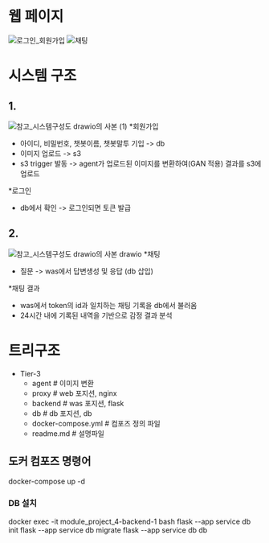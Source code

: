 # 웹 페이지
![로그인_회원가입](https://user-images.githubusercontent.com/72790897/233084521-42838112-08a4-40d2-8e10-23499f52f659.png)
![채팅](https://user-images.githubusercontent.com/72790897/233084530-96f3c502-e12e-42a5-93a5-3a14182e9fa0.png)

# 시스템 구조
## 1.
![참고_시스템구성도 drawio의 사본 (1)](https://user-images.githubusercontent.com/72790897/233085261-fabae363-1cec-4d9a-94bf-dddd0c8731fc.png)
*회원가입
- 아이디, 비밀번호, 챗봇이름, 챗봇말투 기입 -> db
- 이미지 업로드 -> s3
- s3 trigger 발동 -> agent가 업로드된 이미지를 변환하여(GAN 적용) 결과를 s3에 업로드

*로그인
- db에서 확인 -> 로그인되면 토큰 발급

## 2.
![참고_시스템구성도 drawio의 사본 drawio](https://user-images.githubusercontent.com/72790897/233085271-ac875a04-adb0-4847-afba-5f6959227a4d.png)
*채팅
- 질문 -> was에서 답변생성 및 응답 (db 삽입)

*채팅 결과
- was에서 token의 id과 일치하는 채팅 기록을 db에서 불러옴
- 24시간 내에 기록된 내역을 기반으로 감정 결과 분석


# 트리구조
  - Tier-3
    - agent     # 이미지 변환
    - proxy     # web 포지션, nginx
    - backend   # was 포지션, flask
    - db        # db 포지션, db
    - docker-compose.yml    # 컴포즈 정의 파일
    - readme.md     # 설명파일
  
## 도커 컴포즈 명령어
docker-compose up -d
### DB 설치
docker exec -it module_project_4-backend-1 bash
flask --app service db init
flask --app service db migrate
flask --app service db db
